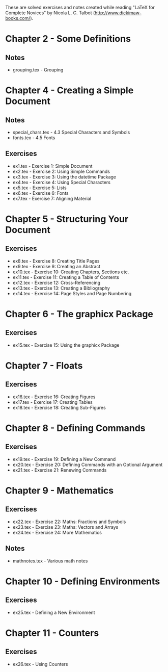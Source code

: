 These are solved exercises and notes created while reading "LaTeX for Complete
Novices" by Nicola L. C. Talbot (http://www.dickimaw-books.com/).

# Chapter 2 - Some Definitions
## Notes
- grouping.tex - Grouping

# Chapter 4 - Creating a Simple Document
## Notes
- special_chars.tex - 4.3 Special Characters and Symbols
- fonts.tex - 4.5 Fonts

## Exercises
- ex1.tex - Exercise 1: Simple Document
- ex2.tex - Exercise 2: Using Simple Commands
- ex3.tex - Exercise 3: Using the datetime Package
- ex4.tex - Exercise 4: Using Special Characters
- ex5.tex - Exercise 5: Lists
- ex6.tex - Exercise 6: Fonts
- ex7.tex - Exercise 7: Aligning Material

# Chapter 5 - Structuring Your Document
## Exercises
- ex8.tex  - Exercise 8: Creating Title Pages
- ex9.tex  - Exercise 9: Creating an Abstract
- ex10.tex - Exercise 10: Creating Chapters, Sections etc.
- ex11.tex - Exercise 11: Creating a Table of Contents
- ex12.tex - Exercise 12: Cross-Referencing
- ex13.tex - Exercise 13: Creating a Bibliography
- ex14.tex - Exercise 14: Page Styles and Page Numbering

# Chapter 6 - The graphicx Package
## Exercises
- ex15.tex - Exercise 15: Using the graphicx Package

# Chapter 7 - Floats
## Exercises
- ex16.tex - Exercise 16: Creating Figures
- ex17.tex - Exercise 17: Creating Tables
- ex18.tex - Exercise 18: Creating Sub-Figures

# Chapter 8 - Defining Commands
## Exercises
- ex19.tex - Exercise 19: Defining a New Command
- ex20.tex - Exercise 20: Defining Commands with an Optional Argument
- ex21.tex - Exercise 21: Renewing Commands

# Chapter 9 - Mathematics
## Exercises
- ex22.tex - Exercise 22: Maths: Fractions and Symbols
- ex23.tex - Exercise 23: Maths: Vectors and Arrays
- ex24.tex - Exercise 24: More Mathematics
## Notes
- mathnotes.tex - Various math notes

# Chapter 10 - Defining Environments
## Exercises
- ex25.tex - Defining a New Environment

# Chapter 11 - Counters
## Exercises
- ex26.tex - Using Counters
